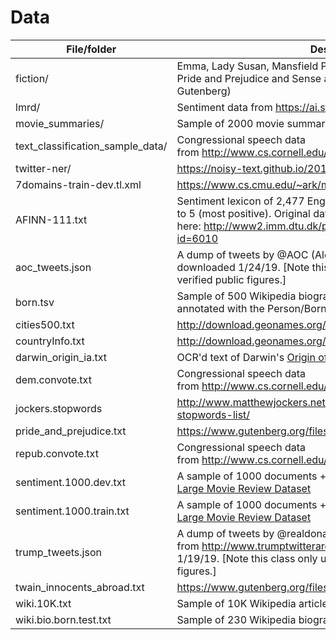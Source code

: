 # Data

|File/folder|Description|
|---|---|
|fiction/|Emma, Lady Susan, Mansfield Park, Northanger Abbey, Persuasion, Pride and Prejudice and Sense and Sensibility (from Project Gutenberg)|
|lmrd/|Sentiment data from https://ai.stanford.edu/~amaas/data/sentiment/|
|movie_summaries/|Sample of 2000 movie summaries from Wikipedia|
|text\_classification\_sample\_data/|Congressional speech data from http://www.cs.cornell.edu/home/llee/data/convote.html|
|twitter-ner/|https://noisy-text.github.io/2016/ner-shared-task.html#resource|
|7domains-train-dev.tl.xml|https://www.cs.cmu.edu/~ark/movie$-data/|
|AFINN-111.txt|Sentiment lexicon of 2,477 English terms, rated -5 (most negative) to 5 (most positive). Original data here: http://www2.imm.dtu.dk/pubdb/views/publication_details.php?id=6010|
|aoc_tweets.json|A dump of tweets by @AOC (Alexandria Ocasio-Cortez), downloaded 1/24/19. [Note this class only uses Twitter data from verified public figures.]|
|born.tsv|Sample of 500 Wikipedia biographies (first four sentences) annotated with the Person/Born_in relations|
|cities500.txt|http://download.geonames.org/export/dump/|
|countryInfo.txt|http://download.geonames.org/export/dump/|
|darwin\_origin\_ia.txt|OCR'd text of Darwin's [Origin of Species](https://archive.org/download/originofspecies00darwuoft/originofspecies00darwuoft_djvu.txt), from the Internet Archive|
|dem.convote.txt|Congressional speech data from http://www.cs.cornell.edu/home/llee/data/convote.html|
|jockers.stopwords|http://www.matthewjockers.net/macroanalysisbook/expanded-stopwords-list/|
|pride\_and\_prejudice.txt|https://www.gutenberg.org/files/1342/1342-0.txt|
|repub.convote.txt|Congressional speech data from http://www.cs.cornell.edu/home/llee/data/convote.html|
|sentiment.1000.dev.txt|A sample of 1000 documents + {pos,neg} sentiment labels from the [Large Movie Review Dataset](http://ai.stanford.edu/~amaas/data/sentiment)|
|sentiment.1000.train.txt|A sample of 1000 documents + {pos,neg} sentiment labels from the [Large Movie Review Dataset](http://ai.stanford.edu/~amaas/data/sentiment)|
|trump_tweets.json|A dump of tweets by @realdonaldtrump (Donald Trump) from http://www.trumptwitterarchive.com/archive, downloaded 1/19/19. [Note this class only uses Twitter data from verified public figures.]|
|twain\_innocents\_abroad.txt|https://www.gutenberg.org/files/3176/3176-0.txt|
|wiki.10K.txt|Sample of 10K Wikipedia articles|
|wiki.bio.born.test.txt|Sample of 230 Wikipedia biographies (first four sentences)|
